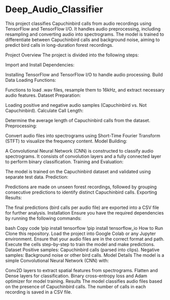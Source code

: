 # Deep_Audio_Classifier
This project classifies Capuchinbird calls from audio recordings using TensorFlow and TensorFlow I/O. It handles audio preprocessing, including resampling and converting audio into spectrograms. The model is trained to differentiate between Capuchinbird calls and background noise, aiming to predict bird calls in long-duration forest recordings.

Project Overview
The project is divided into the following steps:

Import and Install Dependencies:

Installing TensorFlow and TensorFlow I/O to handle audio processing.
Build Data Loading Functions:

Functions to load .wav files, resample them to 16kHz, and extract necessary audio features.
Dataset Preparation:

Loading positive and negative audio samples (Capuchinbird vs. Not Capuchinbird).
Calculate Call Length:

Determine the average length of Capuchinbird calls from the dataset.
Preprocessing:

Convert audio files into spectrograms using Short-Time Fourier Transform (STFT) to visualize the frequency content.
Model Building:

A Convolutional Neural Network (CNN) is constructed to classify audio spectrograms. It consists of convolution layers and a fully connected layer to perform binary classification.
Training and Evaluation:

The model is trained on the Capuchinbird dataset and validated using separate test data.
Prediction:

Predictions are made on unseen forest recordings, followed by grouping consecutive predictions to identify distinct Capuchinbird calls.
Exporting Results:

The final predictions (bird calls per audio file) are exported into a CSV file for further analysis.
Installation
Ensure you have the required dependencies by running the following commands:

bash
Copy code
!pip install tensorflow
!pip install tensorflow_io
How to Run
Clone this repository.
Load the project into Google Colab or any Jupyter environment.
Ensure that your audio files are in the correct format and path.
Execute the cells step-by-step to train the model and make predictions.
Dataset
Positive samples: Capuchinbird calls (parsed into clips).
Negative samples: Background noise or other bird calls.
Model Details
The model is a simple Convolutional Neural Network (CNN) with:

Conv2D layers to extract spatial features from spectrograms.
Flatten and Dense layers for classification.
Binary cross-entropy loss and Adam optimizer for model training.
Results
The model classifies audio files based on the presence of Capuchinbird calls. The number of calls in each recording is saved in a CSV file.
